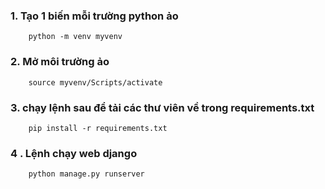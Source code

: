 ### 1. Tạo 1 biến mỗi trường python ảo 
```
    python -m venv myvenv 
```

### 2. Mở môi trường ảo
```
    source myvenv/Scripts/activate
```


### 3. chạy lệnh sau để tải các thư viên về trong requirements.txt 

```
    pip install -r requirements.txt
```

### 4 . Lệnh chạy web django 

```
    python manage.py runserver 
```